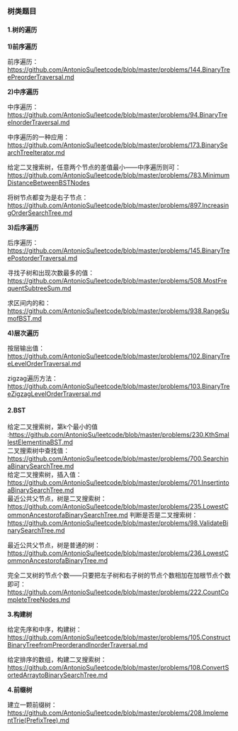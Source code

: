 ### 树类题目
#### **1.树的遍历**

**1)前序遍历**

前序遍历：https://github.com/AntonioSu/leetcode/blob/master/problems/144.BinaryTreePreorderTraversal.md



**2)中序遍历** 

中序遍历：https://github.com/AntonioSu/leetcode/blob/master/problems/94.BinaryTreeInorderTraversal.md

中序遍历的一种应用：https://github.com/AntonioSu/leetcode/blob/master/problems/173.BinarySearchTreeIterator.md

给定二叉搜索树，任意两个节点的差值最小——中序遍历则可：https://github.com/AntonioSu/leetcode/blob/master/problems/783.MinimumDistanceBetweenBSTNodes

将树节点都变为是右子节点：https://github.com/AntonioSu/leetcode/blob/master/problems/897.IncreasingOrderSearchTree.md




**3)后序遍历**

后序遍历：https://github.com/AntonioSu/leetcode/blob/master/problems/145.BinaryTreePostorderTraversal.md   

寻找子树和出现次数最多的值：https://github.com/AntonioSu/leetcode/blob/master/problems/508.MostFrequentSubtreeSum.md 

求区间内的和：https://github.com/AntonioSu/leetcode/blob/master/problems/938.RangeSumofBST.md



**4)层次遍历**

按层输出值：https://github.com/AntonioSu/leetcode/blob/master/problems/102.BinaryTreeLevelOrderTraversal.md 

zigzag遍历方法：https://github.com/AntonioSu/leetcode/blob/master/problems/103.BinaryTreeZigzagLevelOrderTraversal.md 



#### **2.BST**

给定二叉搜索树，第k个最小的值 :https://github.com/AntonioSu/leetcode/blob/master/problems/230.KthSmallestElementinaBST.md  
二叉搜索树中查找值：https://github.com/AntonioSu/leetcode/blob/master/problems/700.SearchinaBinarySearchTree.md  
给定二叉搜索树，插入值：https://github.com/AntonioSu/leetcode/blob/master/problems/701.InsertintoaBinarySearchTree.md  
最近公共父节点，树是二叉搜索树：https://github.com/AntonioSu/leetcode/blob/master/problems/235.LowestCommonAncestorofaBinarySearchTree.md 
判断是否是二叉搜索树：https://github.com/AntonioSu/leetcode/blob/master/problems/98.ValidateBinarySearchTree.md


最近公共父节点，树是普通的树：https://github.com/AntonioSu/leetcode/blob/master/problems/236.LowestCommonAncestorofaBinaryTree.md 

完全二叉树的节点个数——只要把左子树和右子树的节点个数相加在加根节点个数即可：https://github.com/AntonioSu/leetcode/blob/master/problems/222.CountCompleteTreeNodes.md 



**3.构建树**

给定先序和中序，构建树：https://github.com/AntonioSu/leetcode/blob/master/problems/105.ConstructBinaryTreefromPreorderandInorderTraversal.md 

给定排序的数组，构建二叉搜索树：https://github.com/AntonioSu/leetcode/blob/master/problems/108.ConvertSortedArraytoBinarySearchTree.md 



**4.前缀树**

建立一颗前缀树：https://github.com/AntonioSu/leetcode/blob/master/problems/208.ImplementTrie(PrefixTree).md